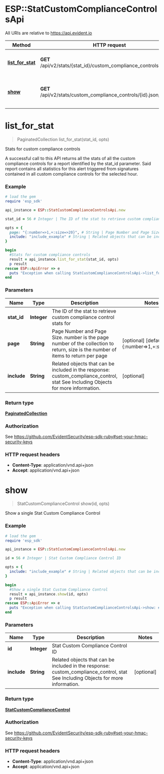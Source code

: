 # ESP::StatCustomComplianceControlsApi

All URIs are relative to https://api.evident.io

Method | HTTP request | Description
------------- | ------------- | -------------
[**list_for_stat**](StatCustomComplianceControlsApi.md#list_for_stat) | **GET** /api/v2/stats/{stat_id}/custom_compliance_controls.json_api | Stats for custom compliance controls
[**show**](StatCustomComplianceControlsApi.md#show) | **GET** /api/v2/stats/custom_compliance_controls/{id}.json_api | Show a single Stat Custom Compliance Control


# **list_for_stat**
> PaginatedCollection list_for_stat(stat_id, opts)

Stats for custom compliance controls

A successful call to this API returns all the stats of all the custom compliance controls for a report identified by the stat_id parameter. Said report contains all statistics for this alert triggered from signatures contained in all custom compliance controls for the selected hour.

### Example
```ruby
# load the gem
require 'esp_sdk'

api_instance = ESP::StatCustomComplianceControlsApi.new

stat_id = 56 # Integer | The ID of the stat to retrieve custom compliance control stats for

opts = { 
  page: "{:number=>1,+:size=>20}", # String | Page Number and Page Size.  number is the page number of the collection to return, size is the number of items to return per page
  include: "include_example" # String | Related objects that can be included in the response:  custom_compliance_control, stat See Including Objects for more information.
}

begin
  #Stats for custom compliance controls
  result = api_instance.list_for_stat(stat_id, opts)
  p result
rescue ESP::ApiError => e
  puts "Exception when calling StatCustomComplianceControlsApi->list_for_stat: #{e}"
end
```

### Parameters

Name | Type | Description  | Notes
------------- | ------------- | ------------- | -------------
 **stat_id** | **Integer**| The ID of the stat to retrieve custom compliance control stats for | 
 **page** | **String**| Page Number and Page Size.  number is the page number of the collection to return, size is the number of items to return per page | [optional] [default to {:number&#x3D;&gt;1,+:size&#x3D;&gt;20}]
 **include** | **String**| Related objects that can be included in the response:  custom_compliance_control, stat See Including Objects for more information. | [optional] 

### Return type

[**PaginatedCollection**](PaginatedCollection.md)

### Authorization

See https://github.com/EvidentSecurity/esp-sdk-ruby#set-your-hmac-security-keys

### HTTP request headers

 - **Content-Type**: application/vnd.api+json
 - **Accept**: application/vnd.api+json



# **show**
> StatCustomComplianceControl show(id, opts)

Show a single Stat Custom Compliance Control



### Example
```ruby
# load the gem
require 'esp_sdk'

api_instance = ESP::StatCustomComplianceControlsApi.new

id = 56 # Integer | Stat Custom Compliance Control ID

opts = { 
  include: "include_example" # String | Related objects that can be included in the response:  custom_compliance_control, stat See Including Objects for more information.
}

begin
  #Show a single Stat Custom Compliance Control
  result = api_instance.show(id, opts)
  p result
rescue ESP::ApiError => e
  puts "Exception when calling StatCustomComplianceControlsApi->show: #{e}"
end
```

### Parameters

Name | Type | Description  | Notes
------------- | ------------- | ------------- | -------------
 **id** | **Integer**| Stat Custom Compliance Control ID | 
 **include** | **String**| Related objects that can be included in the response:  custom_compliance_control, stat See Including Objects for more information. | [optional] 

### Return type

[**StatCustomComplianceControl**](StatCustomComplianceControl.md)

### Authorization

See https://github.com/EvidentSecurity/esp-sdk-ruby#set-your-hmac-security-keys

### HTTP request headers

 - **Content-Type**: application/vnd.api+json
 - **Accept**: application/vnd.api+json



